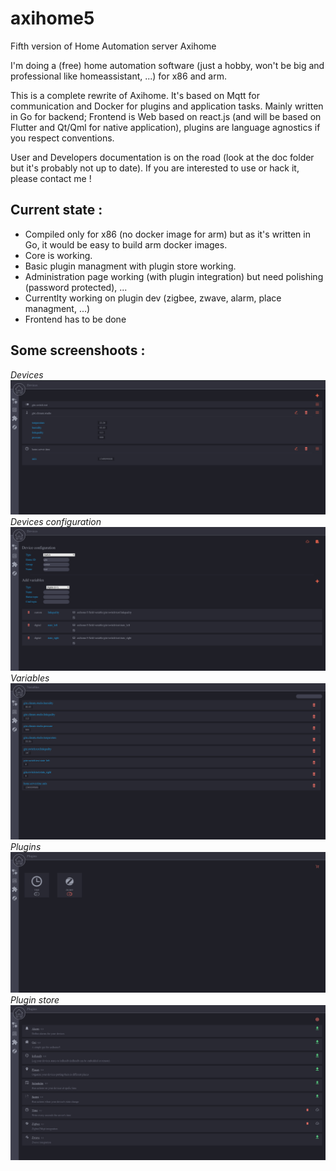 # axihome5
Fifth version of Home Automation server Axihome

I'm doing a (free) home automation software (just a hobby, won't be big and professional like homeassistant, ...) for x86 and arm.

This is a complete rewrite of Axihome.
It's based on Mqtt for communication and Docker for plugins and application tasks.
Mainly written in Go for backend; Frontend is Web based on react.js (and will be based on Flutter and Qt/Qml for native application), plugins are language agnostics if you respect conventions.

User and Developers documentation is on the road (look at the doc folder but it's probably not up to date). If you are interested to use or hack it, please contact me !

## Current state :
- Compiled only for x86 (no docker image for arm) but as it's written in Go, it would be easy to build arm docker images.
- Core is working.
- Basic plugin managment with plugin store working.
- Administration page working (with plugin integration) but need polishing (password protected), ...
- Currentlty working on plugin dev (zigbee, zwave, alarm, place managment, ...)
- Frontend has to be done

## Some screenshoots :

*Devices*
![Devices](https://github.com/think-free/axihome5/raw/master/doc/1.png)
*Devices configuration*
![Devices configuration](https://github.com/think-free/axihome5/raw/master/doc/2.png)
*Variables*
![Variables](https://github.com/think-free/axihome5/raw/master/doc/3.png)
*Plugins*
![Plugins](https://github.com/think-free/axihome5/raw/master/doc/4.png)
*Plugin store*
![Plugin store](https://github.com/think-free/axihome5/raw/master/doc/5.png)
